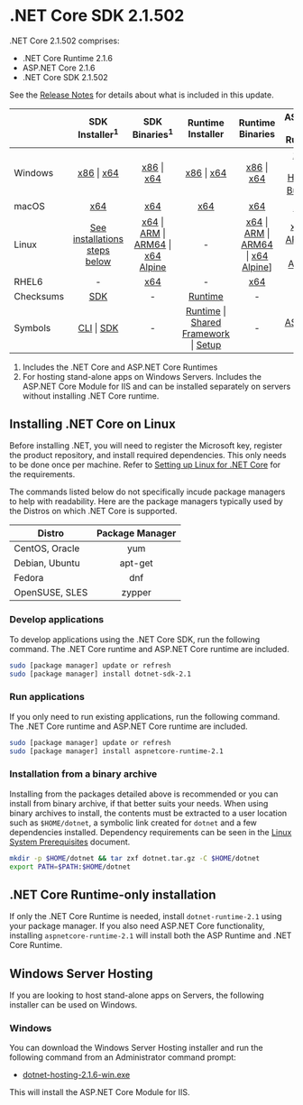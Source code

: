 # .NET Core SDK 2.1.502

.NET Core 2.1.502 comprises:

* .NET Core Runtime 2.1.6
* ASP.NET Core 2.1.6
* .NET Core SDK 2.1.502

See the [Release Notes][release-notes] for details about what is included in this update.

|           | SDK Installer<sup>1</sup>                        | SDK Binaries<sup>1</sup>                 | Runtime Installer                                        | Runtime Binaries                                 | ASP.NET Core Runtime           |
| --------- | :------------------------------------------:     | :----------------------:                 | :---------------------------:                            | :-------------------------:                      | :-----------------:            |
| Windows   | [x86][dotnet-sdk-win-x86.exe] \| [x64][dotnet-sdk-win-x64.exe] | [x86][dotnet-sdk-win-x86.zip] \| [x64][dotnet-sdk-win-x64.zip] | [x86][dotnet-runtime-win-x86.exe] \| [x64][dotnet-runtime-win-x64.exe] | [x86][dotnet-runtime-win-x86.zip] \| [x64][dotnet-runtime-win-x64.zip] | [x86][aspnetcore-runtime-win-x86.exe] \| [x64][aspnetcore-runtime-win-x64.exe] <br> [Hosting Bundle][dotnet-hosting-win.exe]<sup>2</sup> |
| macOS     | [x64][dotnet-sdk-osx-x64.pkg]  | [x64][dotnet-sdk-osx-x64.tar.gz]     | [x64][dotnet-runtime-osx-x64.pkg] | [x64][dotnet-runtime-osx-x64.tar.gz] | [x64][aspnetcore-runtime-osx-x64.tar.gz]<sup>1</sup>
| Linux     | [See installations steps below][linux-install]   | [x64][dotnet-sdk-linux-x64.tar.gz] \| [ARM][dotnet-sdk-linux-arm.tar.gz] \| [ARM64][dotnet-sdk-linux-arm64.tar.gz] \| [x64 Alpine][dotnet-sdk-linux-musl-x64.tar.gz] | - | [x64][dotnet-runtime-linux-x64.tar.gz] \| [ARM][dotnet-runtime-linux-arm.tar.gz] \| [ARM64][dotnet-runtime-linux-arm64.tar.gz] \| [x64 Alpine][dotnet-runtime-linux-musl-x64.tar.gz]] | [x64][aspnetcore-runtime-linux-x64.tar.gz]<sup>1</sup>  \| [ARM32][aspnetcore-runtime-linux-arm.tar.gz]<sup>1</sup> \| [x64 Alpine][aspnetcore-runtime-linux-musl-x64.tar.gz]<sup>1</sup> |
| RHEL6     | -                                                | [x64][dotnet-sdk-rhel.6-x64.tar.gz]                    | -                                                        | [x64][dotnet-runtime-rhel.6-x64.tar.gz] | - |
| Checksums | [SDK][checksums-sdk]                             | -                                        | [Runtime][checksums-runtime]                             | - | - |
| Symbols   | [CLI][cli-symbols.zip] \| [SDK][dotnet-sdk-symbols.zip]  | -                                        | [Runtime][coreclr-symbols.zip] \| [Shared Framework][corefx-symbols.zip] \| [Setup][core-setup-symbols.zip] | - | [ASP.NET Core][aspnet-symbols.zip] |

1. Includes the .NET Core and ASP.NET Core Runtimes
2. For hosting stand-alone apps on Windows Servers. Includes the ASP.NET Core Module for IIS and can be installed separately on servers without installing .NET Core runtime.

## Installing .NET Core on Linux

Before installing .NET, you will need to register the Microsoft key, register the product repository, and install required dependencies. This only needs to be done once per machine. Refer to [Setting up Linux for .NET Core][linux-setup] for the requirements.

The commands listed below do not specifically incude package managers to help with readability. Here are the package managers typically used by the Distros on which .NET Core is supported.

| Distro | Package Manager  |
| ---             | :----:  |
| CentOS, Oracle  | yum     |
| Debian, Ubuntu  | apt-get |
| Fedora          | dnf     |
| OpenSUSE, SLES  | zypper  |

### Develop applications

To develop applications using the .NET Core SDK, run the following command. The .NET Core runtime and ASP.NET Core runtime are included.

```bash
sudo [package manager] update or refresh
sudo [package manager] install dotnet-sdk-2.1
```

### Run applications

If you only need to run existing applications, run the following command. The .NET Core runtime and ASP.NET Core runtime are included.

```bash
sudo [package manager] update or refresh
sudo [package manager] install aspnetcore-runtime-2.1
```

### Installation from a binary archive

Installing from the packages detailed above is recommended or you can install from binary archive, if that better suits your needs. When using binary archives to install, the contents must be extracted to a user location such as `$HOME/dotnet`, a symbolic link created for `dotnet` and a few dependencies installed. Dependency requirements can be seen in the [Linux System Prerequisites](https://github.com/dotnet/core/blob/main/Documentation/linux-prereqs.md) document.

```bash
mkdir -p $HOME/dotnet && tar zxf dotnet.tar.gz -C $HOME/dotnet
export PATH=$PATH:$HOME/dotnet
```

## .NET Core Runtime-only installation

If only the .NET Core Runtime is needed, install `dotnet-runtime-2.1` using your package manager. If you also need ASP.NET Core functionality, installing `aspnetcore-runtime-2.1` will install both the ASP Runtime and .NET Core Runtime.

## Windows Server Hosting

If you are looking to host stand-alone apps on Servers, the following installer can be used on Windows.

### Windows

You can download the Windows Server Hosting installer and run the following command from an Administrator command prompt:

* [dotnet-hosting-2.1.6-win.exe][dotnet-hosting-win.exe]

This will install the ASP.NET Core Module for IIS.

[blob-runtime]: https://dotnetcli.blob.core.windows.net/dotnet/Runtime/
[blob-sdk]: https://dotnetcli.blob.core.windows.net/dotnet/Sdk/
[release-notes]: https://github.com/dotnet/core/blob/main/release-notes/2.1/2.1.502-SDK/2.1.502.md

[dotnet-runtime-linux-arm.tar.gz]: https://download.visualstudio.microsoft.com/download/pr/7d461733-a0cd-48ee-9963-791337dcaafa/3b75ee4c7fb9d6bc7d0ddd9761676096/dotnet-runtime-2.1.6-linux-arm.tar.gz
[dotnet-runtime-linux-arm64.tar.gz]: https://download.visualstudio.microsoft.com/download/pr/9cb31ef2-d5ec-490d-8a3f-f45f52d28fec/4c906b6132f2c0fe55e9e0209f08b352/dotnet-runtime-2.1.6-linux-arm64.tar.gz
[dotnet-runtime-linux-musl-x64.tar.gz]: https://download.visualstudio.microsoft.com/download/pr/b934284c-96e3-49ab-9c86-6332092bafa7/480c4ba3ddd68c4a303c8de3616ac4ee/dotnet-runtime-2.1.6-linux-musl-x64.tar.gz
[dotnet-runtime-linux-x64.tar.gz]: https://download.visualstudio.microsoft.com/download/pr/5c1334bc-bd26-4232-a745-2728b36a2628/8e163216cdcec15332ebf2e5575962de/dotnet-runtime-2.1.6-linux-x64.tar.gz
[dotnet-runtime-osx-x64.pkg]: https://download.visualstudio.microsoft.com/download/pr/26452190-8866-4e1c-8bd2-e4699d775555/befaa5544a34e875621b239281d662a5/dotnet-runtime-2.1.6-osx-x64.pkg
[dotnet-runtime-osx-x64.tar.gz]: https://download.visualstudio.microsoft.com/download/pr/0f36c0b9-397b-4303-9a83-2f09e08affb0/dc43655b905e0c3d5d5fd89cafc1fb81/dotnet-runtime-2.1.6-osx-x64.tar.gz
[dotnet-runtime-rhel.6-x64.tar.gz]: https://download.visualstudio.microsoft.com/download/pr/95777fc5-eb49-4fe3-b136-db2c1e8c4cab/17cafbf4d0d6e234e4ea6cc143739e1d/dotnet-runtime-2.1.6-rhel.6-x64.tar.gz
[dotnet-runtime-win-x64.exe]: https://download.visualstudio.microsoft.com/download/pr/8dcd5adb-21a8-43db-ab6a-d6c8e37b20fe/d52d48805fc35dbfa7ce411fbf5fda59/dotnet-runtime-2.1.6-win-x64.exe
[dotnet-runtime-win-x64.zip]: https://download.visualstudio.microsoft.com/download/pr/3f6b6def-4e9a-4405-b21f-89f77d1605c4/52be50baa0e9bfa118fe6de80be89ab6/dotnet-runtime-2.1.6-win-x64.zip
[dotnet-runtime-win-x86.exe]: https://download.visualstudio.microsoft.com/download/pr/af783fb4-da01-44f9-a8b8-9e52dda7970e/3d9920fc37175a41140f9c8af542a42c/dotnet-runtime-2.1.6-win-x86.exe
[dotnet-runtime-win-x86.zip]: https://download.visualstudio.microsoft.com/download/pr/3ef3e42c-281d-43e2-969b-3f6aafef56f1/a13f4c966b0f499b8883f6e6f8b1765c/dotnet-runtime-2.1.6-win-x86.zip
[aspnetcore-runtime-linux-arm.tar.gz]: https://download.visualstudio.microsoft.com/download/pr/9c5d6af2-868c-4021-8b25-4913daca41c3/46cfc8ddb9b8f10ebd56de1b1a534e32/aspnetcore-runtime-2.1.6-linux-arm.tar.gz
[aspnetcore-runtime-linux-musl-x64.tar.gz]: https://download.visualstudio.microsoft.com/download/pr/e4770dec-8d9d-4591-ba45-a8ad1d71841e/fa87d518261a484787824fc0e1d9365f/aspnetcore-runtime-2.1.6-linux-musl-x64.tar.gz
[aspnetcore-runtime-linux-x64.tar.gz]: https://download.visualstudio.microsoft.com/download/pr/5ecfed21-c776-4924-b734-126400fd324a/4e1bfb9c870ffcf99b1bf953b91ef072/aspnetcore-runtime-2.1.6-linux-x64.tar.gz
[aspnetcore-runtime-osx-x64.tar.gz]: https://download.visualstudio.microsoft.com/download/pr/1f6f813c-f02a-47ca-a300-0b89bacac920/19e4e3315b9ec9934f06915b8d367706/aspnetcore-runtime-2.1.6-osx-x64.tar.gz
[aspnetcore-runtime-win-x64.exe]: https://download.visualstudio.microsoft.com/download/pr/400d3dfc-03ab-4d2b-9d2a-5c1e9d7ef2e1/a1c8fba4dd848186623470da09ec8f88/aspnetcore-runtime-2.1.6-win-x64.exe
[aspnetcore-runtime-win-x64.zip]: https://download.visualstudio.microsoft.com/download/pr/aeab1a67-fec1-4525-af50-332817900212/016c23f84f53d0976da7070c88c7873f/aspnetcore-runtime-2.1.6-win-x64.zip
[aspnetcore-runtime-win-x86.exe]: https://download.visualstudio.microsoft.com/download/pr/207ccb26-48a9-4588-a9f3-e009be0a37cc/afdf4db8ad55a07357f0663fbde4140b/aspnetcore-runtime-2.1.6-win-x86.exe
[aspnetcore-runtime-win-x86.zip]: https://download.visualstudio.microsoft.com/download/pr/5fbad133-3085-4748-90a7-cd863e910001/c7379a8658d8ff6547b7c74fd59615c3/aspnetcore-runtime-2.1.6-win-x86.zip
[dotnet-hosting-win.exe]: https://download.visualstudio.microsoft.com/download/pr/3f674c39-ab51-45c3-a7b8-094d86594fbc/9f7efb24d3486086b2d1f1a8d205a776/dotnet-hosting-2.1.6-win.exe

[dotnet-sdk-linux-arm.tar.gz]: https://download.visualstudio.microsoft.com/download/pr/3690b37f-002a-4e8b-9563-cf30fbba8c57/36498efa5d47af3b9e9addb50d839db6/dotnet-sdk-2.1.502-linux-arm.tar.gz
[dotnet-sdk-linux-arm64.tar.gz]: https://download.visualstudio.microsoft.com/download/pr/aa69f29a-6cde-4ca4-8c34-d60df776a648/63065948aa517fb0af456eca88eae5a5/dotnet-sdk-2.1.502-linux-arm64.tar.gz
[dotnet-sdk-linux-musl-x64.tar.gz]: https://download.visualstudio.microsoft.com/download/pr/91c9af05-2149-4ba5-88f7-a8b77298197e/be1802e1a05a7b34dd1a5cdfbb6443f9/dotnet-sdk-2.1.502-linux-musl-x64.tar.gz
[dotnet-sdk-linux-x64.tar.gz]: https://download.visualstudio.microsoft.com/download/pr/4c8893df-3b05-48a5-b760-20f2db692c45/ff0545dbbb3c52f6fa38657ad97d65d8/dotnet-sdk-2.1.502-linux-x64.tar.gz
[dotnet-sdk-linux-x64.tar.gz]: https://download.visualstudio.microsoft.com/download/pr/4c8893df-3b05-48a5-b760-20f2db692c45/ff0545dbbb3c52f6fa38657ad97d65d8/dotnet-sdk-2.1.502-linux-x64.tar.gz
[dotnet-sdk-osx-x64.pkg]: https://download.visualstudio.microsoft.com/download/pr/7e834c38-a210-44e0-be84-0380298901e7/cc0a2df529f71622ef3dc6781cab0d6b/dotnet-sdk-2.1.502-osx-x64.pkg
[dotnet-sdk-osx-x64.tar.gz]: https://download.visualstudio.microsoft.com/download/pr/50729ca4-03ce-4e19-af87-bfae014b0431/1c830d9dcffa7663702e32fab6953425/dotnet-sdk-2.1.502-osx-x64.tar.gz
[dotnet-sdk-rhel.6-x64.tar.gz]: https://download.visualstudio.microsoft.com/download/pr/c1120295-348f-4135-9f0c-ac157a72bd4a/733da9695dc48fa554db4e173b8ab168/dotnet-sdk-2.1.502-rhel.6-x64.tar.gz
[dotnet-sdk-rhel.6-x64.tar.gz]: https://download.visualstudio.microsoft.com/download/pr/c1120295-348f-4135-9f0c-ac157a72bd4a/733da9695dc48fa554db4e173b8ab168/dotnet-sdk-2.1.502-rhel.6-x64.tar.gz
[dotnet-sdk-rhel.6-x64.tar.gz]: https://download.visualstudio.microsoft.com/download/pr/c1120295-348f-4135-9f0c-ac157a72bd4a/733da9695dc48fa554db4e173b8ab168/dotnet-sdk-2.1.502-rhel.6-x64.tar.gz
[dotnet-sdk-win-x64.exe]: https://download.visualstudio.microsoft.com/download/pr/70b3a142-06fa-4d86-b1cc-67a48c1eaacb/55e147bd47db930a642a8f8176949a76/dotnet-sdk-2.1.502-win-x64.exe
[dotnet-sdk-win-x64.zip]: https://download.visualstudio.microsoft.com/download/pr/c88b53e5-121c-4bc9-af5d-47a9d154ea64/e62eff84357c48dc8052a9c6ce5dfb8a/dotnet-sdk-2.1.502-win-x64.zip
[dotnet-sdk-win-x86.exe]: https://download.visualstudio.microsoft.com/download/pr/caa1967f-4459-40a0-9703-cd7c4330be6a/722e7928c1bbebf2b174f5293c97328f/dotnet-sdk-2.1.502-win-x86.exe
[dotnet-sdk-win-x86.zip]: https://download.visualstudio.microsoft.com/download/pr/e2d8f451-0133-418e-a1c6-caeda12360ef/d1ea1b0296c02a2dd4b23d33f89db12c/dotnet-sdk-2.1.502-win-x86.zip

[aspnet-symbols.zip]: https://download.visualstudio.microsoft.com/download/pr/d77ca6f6-fa77-4eb8-82f9-9e8be43e4acd/830ad12af9a632ff05a70e2530a3c564/aspnet-2.1.6-symbols.zip
[core-setup-symbols.zip]: https://download.visualstudio.microsoft.com/download/pr/04ddc39e-1db1-472f-a7a6-4a51d73cc75c/3d0f620127304ddfa981bdc9dbc6aee9/core-setup-2.1.6-symbols.zip
[coreclr-symbols.zip]: https://download.visualstudio.microsoft.com/download/pr/459e604d-efc0-4e1a-838b-e311c890bdaa/bc02969da98047faf9b4d1dc1c70b349/coreclr-2.1.6-symbols.zip
[corefx-symbols.zip]: https://download.visualstudio.microsoft.com/download/pr/dc20e757-f7ca-4683-900b-3d0a94134c0d/1743c2e0e4952e9a5ddf2d1c8934af95/corefx-2.1.6-symbols.zip
[cli-symbols.zip]: https://download.visualstudio.microsoft.com/download/pr/319e69e5-3a4a-47a9-a454-b4e17380e5da/6af8d9c315d8f24e95e6d4c9a28cfd3d/sdk-symbols-2.1.502-symbols.zip
[dotnet-sdk-symbols.zip]: https://download.visualstudio.microsoft.com/download/pr/319e69e5-3a4a-47a9-a454-b4e17380e5da/6af8d9c315d8f24e95e6d4c9a28cfd3d/sdk-symbols-2.1.502-symbols.zip

[checksums-runtime]: https://dotnetcli.blob.core.windows.net/dotnet/checksums/2.1.6-runtime-sha.txt
[checksums-sdk]: https://dotnetcli.blob.core.windows.net/dotnet/checksums/2.1.502-sdk-sha.txt

[linux-install]: https://learn.microsoft.com/dotnet/core/install/linux
[linux-setup]: https://github.com/dotnet/core/blob/main/Documentation/linux-setup.md

[dotnet-blog]: https://blogs.msdn.microsoft.com/dotnet/